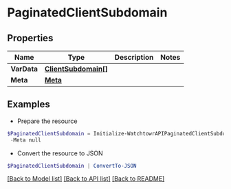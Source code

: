 # PaginatedClientSubdomain
## Properties

Name | Type | Description | Notes
------------ | ------------- | ------------- | -------------
**VarData** | [**ClientSubdomain[]**](ClientSubdomain.md) |  | 
**Meta** | [**Meta**](Meta.md) |  | 

## Examples

- Prepare the resource
```powershell
$PaginatedClientSubdomain = Initialize-WatchtowrAPIPaginatedClientSubdomain  -VarData null `
 -Meta null
```

- Convert the resource to JSON
```powershell
$PaginatedClientSubdomain | ConvertTo-JSON
```

[[Back to Model list]](../README.md#documentation-for-models) [[Back to API list]](../README.md#documentation-for-api-endpoints) [[Back to README]](../README.md)

